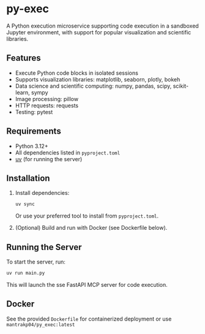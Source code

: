 # py-exec

A Python execution microservice supporting code execution in a sandboxed Jupyter environment, with support for popular visualization and scientific libraries.

## Features

- Execute Python code blocks in isolated sessions
- Supports visualization libraries: matplotlib, seaborn, plotly, bokeh
- Data science and scientific computing: numpy, pandas, scipy, scikit-learn, sympy
- Image processing: pillow
- HTTP requests: requests
- Testing: pytest

## Requirements

- Python 3.12+
- All dependencies listed in `pyproject.toml`
- [uv](https://github.com/astral-sh/uv) (for running the server)

## Installation

1. Install dependencies:

   ```sh
   uv sync
   ```

   Or use your preferred tool to install from `pyproject.toml`.

2. (Optional) Build and run with Docker (see Dockerfile below).

## Running the Server

To start the server, run:

```sh
uv run main.py
```

This will launch the sse FastAPI MCP server for code execution.

## Docker

See the provided `Dockerfile` for containerized deployment or use `mantrakp04/py_exec:latest`
